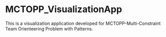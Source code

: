 # MCTOPP_VisualizationApp
This is a visualization application developed for MCTOPP-Multi-Constraint Team Orienteering Problem with Patterns.
